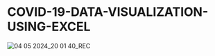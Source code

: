 # COVID-19-DATA-VISUALIZATION-USING-EXCEL

![04 05 2024_20 01 40_REC](https://github.com/MdShavaiz/COVID-19-DATA-VISUALIZATION-USING-EXCEL/assets/149673928/00f88088-a869-4964-8857-d0a3277cbe20)
